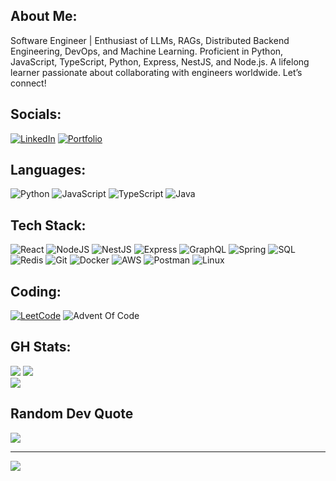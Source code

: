 ## About Me:
Software Engineer | Enthusiast of LLMs, RAGs, Distributed Backend Engineering, DevOps, and Machine Learning. Proficient in Python, JavaScript, TypeScript, Python, Express, NestJS, and Node.js. A lifelong learner passionate about collaborating with engineers worldwide. Let’s connect!

## Socials:
[![LinkedIn](https://img.shields.io/badge/linkedin-%230077B5.svg?style=for-the-badge&logo=linkedin&logoColor=white)](https://linkedin.com/in/bravesdevs) 
[![Portfolio](https://img.shields.io/badge/Portfolio-%23000000.svg?style=for-the-badge&logo=firefox&logoColor=#FF7139)](https://devang.carrd.co/)

## Languages: 
![Python](https://img.shields.io/badge/python-3670A0?style=for-the-badge&logo=python&logoColor=ffdd54)
![JavaScript](https://img.shields.io/badge/javascript-%23007ACC.svg?style=for-the-badge&logo=javascript&logoColor=yellow)
![TypeScript](https://img.shields.io/badge/typescript-%23007ACC.svg?style=for-the-badge&logo=typescript&logoColor=white)
![Java](https://img.shields.io/badge/java-%23ED8B00.svg?style=for-the-badge&logo=openjdk&logoColor=white)

## Tech Stack: 
![React](https://img.shields.io/badge/react-%23000000.svg?style=for-the-badge&logo=react&logoColor=white) 
![NodeJS](https://img.shields.io/badge/node.js-6DA55F?style=for-the-badge&logo=node.js&logoColor=white)
![NestJS](https://img.shields.io/static/v1?style=for-the-badge&message=NestJS&color=E0234E&logo=NestJS&logoColor=FFFFFF&label=)
![Express](https://img.shields.io/static/v1?style=for-the-badge&message=Express&color=000000&logo=Express&logoColor=FFFFFF&label=)
![GraphQL](https://img.shields.io/badge/-GraphQL-E10098?style=for-the-badge&logo=graphql&logoColor=white)
![Spring](https://img.shields.io/badge/spring-%236DB33F.svg?style=for-the-badge&logo=spring&logoColor=white)
![SQL](https://img.shields.io/badge/sql-%230077B5.svg?style=for-the-badge&logo=mysql&logoColor=white)
![Redis](https://img.shields.io/badge/redis-%23DD0031.svg?style=for-the-badge&color=000000&logo=redis&logoColor=white) 
![Git](https://img.shields.io/static/v1?style=for-the-badge&message=Git&color=F05032&logo=Git&logoColor=FFFFFF&label=)
![Docker](https://img.shields.io/static/v1?style=for-the-badge&message=Docker&color=2496ED&logo=Docker&logoColor=FFFFFF&label=)
![AWS](https://img.shields.io/badge/AWS-%23FF9900.svg?style=for-the-badge&logo=amazon-aws&logoColor=white) 
![Postman](https://img.shields.io/badge/Postman-FF6C37?style=for-the-badge&logo=postman&logoColor=white)
![Linux](https://img.shields.io/badge/linux-%23000000.svg?style=for-the-badge&logo=linux&logoColor=#FF7139) 

## Coding:
[![LeetCode](https://img.shields.io/static/v1?style=for-the-badge&message=LeetCode&color=222222&logo=LeetCode&logoColor=FFA116&label=)](https://leetcode.com/devangmp)
![Advent Of Code](https://img.shields.io/static/v1?style=for-the-badge&message=Advent+Of+Code&color=222222&logo=Advent+Of+Code&logoColor=FFFF66&label=)
 
<!-- ![JavaScript](https://img.shields.io/badge/javascript-%23323330.svg?style=for-the-badge&logo=javascript&logoColor=%23F7DF1E) -->
<!-- ![Express.js](https://img.shields.io/badge/express.js-%23404d59.svg?style=for-the-badge&logo=express&logoColor=%2361DAFB) -->
<!-- ![Flask](https://img.shields.io/badge/flask-%23000.svg?style=for-the-badge&logo=flask&logoColor=white) ![MySQL](https://img.shields.io/badge/mysql-%2300f.svg?style=for-the-badge&logo=mysql&logoColor=white) ![MicrosoftSQLServer](https://img.shields.io/badge/Microsoft%20SQL%20Sever-CC2927?style=for-the-badge&logo=microsoft%20sql%20server&logoColor=white) -->
<!-- ![scikit-learn](https://img.shields.io/badge/scikit--learn-%23F7931E.svg?style=for-the-badge&logo=scikit-learn&logoColor=white) -->
<!-- ![Kubernetes](https://img.shields.io/badge/kubernetes-%23326ce5.svg?style=for-the-badge&logo=kubernetes&logoColor=white) ![Docker](https://img.shields.io/badge/docker-%230db7ed.svg?style=for-the-badge&logo=docker&logoColor=white) -->
 
## GH Stats:
![](https://github-readme-stats.vercel.app/api?username=BravesDevs&theme=dark&hide_border=false&include_all_commits=false&count_private=false)
![](https://github-readme-streak-stats.herokuapp.com/?user=BravesDevs&theme=dark&hide_border=false)<br/>
![](https://github-readme-stats.vercel.app/api/top-langs/?username=BravesDevs&theme=dark&hide_border=false&include_all_commits=false&count_private=false&layout=compact)

<!-- ## 🏆 GitHub Trophies -->
<!-- ![](https://github-profile-trophy.vercel.app/?username=BravesDevs&theme=radical&no-frame=false&no-bg=false&margin-w=4) -->

## Random Dev Quote
![](https://quotes-github-readme.vercel.app/api?type=horizontal&theme=radical)

---
[![](https://visitcount.itsvg.in/api?id=BravesDevs&icon=5&color=3)](https://visitcount.itsvg.in)

<!-- Proudly created with GPRM ( https://gprm.itsvg.in ) -->
